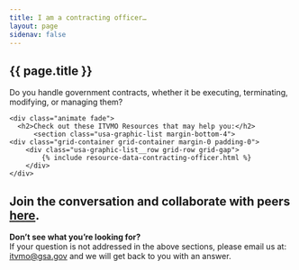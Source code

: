 ```yaml
---
title: I am a contracting officer…
layout: page
sidenav: false
---
```


<section class="grid-container border-bottom border-gray-30 padding-left-0 padding-right-1 animate fade">
<h1 class="margin-top-0">{{ page.title }}</h1>

  <div class="margin-bottom-2">
  <p class="question">Do you handle government contracts, whether it be executing, terminating, modifying, or managing them?</p>

    <div class="animate fade">
      <h2>Check out these ITVMO Resources that may help you:</h2>
          <section class="usa-graphic-list margin-bottom-4">
    <div class="grid-container grid-container margin-0 padding-0">
        <div class="usa-graphic-list__row grid-row grid-gap">
            {% include resource-data-contracting-officer.html %}
        </div>
    </div>
</section>
      <h2>Join the conversation and collaborate with peers <a href="https://community.max.gov/pages/viewpage.action?pageId=2170862337">here</a>.</h2>
    </div>
  </div> 
</section>

<section class="grid-container padding-left-0 padding-right-1">
<p><strong>Don’t see what you’re looking for?</strong><br>
If your question is not addressed in the above sections, please email us at: <a href="mailto:itvmo@gsa.gov">itvmo@gsa.gov</a> and we will get back to you with an answer.</p>
</section>


